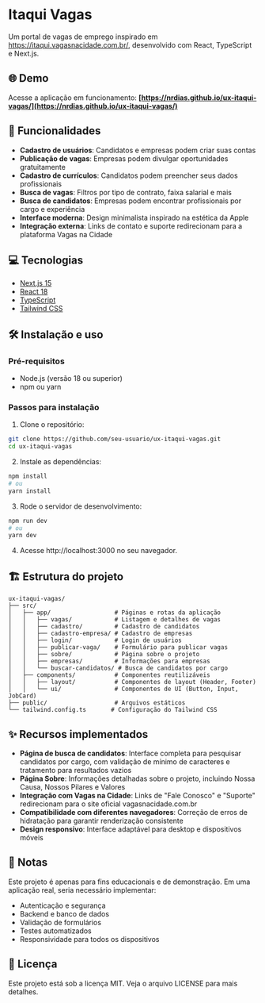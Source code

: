 # Itaqui Vagas

Um portal de vagas de emprego inspirado em https://itaqui.vagasnacidade.com.br/, desenvolvido com React, TypeScript e Next.js.

## 🌐 Demo

Acesse a aplicação em funcionamento: **[https://nrdias.github.io/ux-itaqui-vagas/](https://nrdias.github.io/ux-itaqui-vagas/)**

## 🚀 Funcionalidades

- **Cadastro de usuários**: Candidatos e empresas podem criar suas contas
- **Publicação de vagas**: Empresas podem divulgar oportunidades gratuitamente
- **Cadastro de currículos**: Candidatos podem preencher seus dados profissionais
- **Busca de vagas**: Filtros por tipo de contrato, faixa salarial e mais
- **Busca de candidatos**: Empresas podem encontrar profissionais por cargo e experiência
- **Interface moderna**: Design minimalista inspirado na estética da Apple
- **Integração externa**: Links de contato e suporte redirecionam para a plataforma Vagas na Cidade

## 💻 Tecnologias

- [Next.js 15](https://nextjs.org/)
- [React 18](https://reactjs.org/)
- [TypeScript](https://www.typescriptlang.org/)
- [Tailwind CSS](https://tailwindcss.com/)

## 🛠️ Instalação e uso

### Pré-requisitos

- Node.js (versão 18 ou superior)
- npm ou yarn

### Passos para instalação

1. Clone o repositório:
```bash
git clone https://github.com/seu-usuario/ux-itaqui-vagas.git
cd ux-itaqui-vagas
```

2. Instale as dependências:
```bash
npm install
# ou
yarn install
```

3. Rode o servidor de desenvolvimento:
```bash
npm run dev
# ou
yarn dev
```

4. Acesse http://localhost:3000 no seu navegador.

## 🏗️ Estrutura do projeto

```
ux-itaqui-vagas/
├── src/
│   ├── app/                  # Páginas e rotas da aplicação
│   │   ├── vagas/            # Listagem e detalhes de vagas
│   │   ├── cadastro/         # Cadastro de candidatos
│   │   ├── cadastro-empresa/ # Cadastro de empresas
│   │   ├── login/            # Login de usuários
│   │   ├── publicar-vaga/    # Formulário para publicar vagas
│   │   ├── sobre/            # Página sobre o projeto
│   │   ├── empresas/         # Informações para empresas
│   │   └── buscar-candidatos/ # Busca de candidatos por cargo
│   ├── components/           # Componentes reutilizáveis
│   │   ├── layout/           # Componentes de layout (Header, Footer)
│   │   └── ui/               # Componentes de UI (Button, Input, JobCard)
├── public/                   # Arquivos estáticos
└── tailwind.config.ts       # Configuração do Tailwind CSS
```

## ✨ Recursos implementados

- **Página de busca de candidatos**: Interface completa para pesquisar candidatos por cargo, com validação de mínimo de caracteres e tratamento para resultados vazios
- **Página Sobre**: Informações detalhadas sobre o projeto, incluindo Nossa Causa, Nossos Pilares e Valores
- **Integração com Vagas na Cidade**: Links de "Fale Conosco" e "Suporte" redirecionam para o site oficial vagasnacidade.com.br
- **Compatibilidade com diferentes navegadores**: Correção de erros de hidratação para garantir renderização consistente
- **Design responsivo**: Interface adaptável para desktop e dispositivos móveis

## 📝 Notas

Este projeto é apenas para fins educacionais e de demonstração. Em uma aplicação real, seria necessário implementar:

- Autenticação e segurança
- Backend e banco de dados
- Validação de formulários
- Testes automatizados
- Responsividade para todos os dispositivos

## 📄 Licença

Este projeto está sob a licença MIT. Veja o arquivo LICENSE para mais detalhes.
